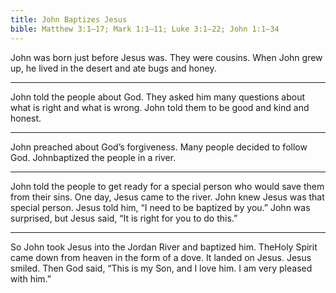 ```yaml
---
title: John Baptizes Jesus
bible: Matthew 3:1–17; Mark 1:1–11; Luke 3:1–22; John 1:1–34
---
```


John was born just before Jesus was.
They were cousins. When John
grew up, he lived in the desert
and ate bugs and honey.

---

John told the people about God.
They asked him many questions about
what is right and what is wrong.
John told them to be good and
kind and honest.

---

John preached about God’s forgiveness.
Many people decided to follow God.
Johnbaptized
the people in a river.

---

John told the people to get ready for a
special person who would save them from
their sins. One day, Jesus came to the river.
John knew Jesus was that special person.
Jesus told him, “I need to be baptized
by you.” John was surprised, but Jesus said,
“It is right for you to do this.”

---

So John took Jesus into the Jordan River
and baptized him. TheHoly Spirit
came
down from heaven in the form of a dove.
It landed on Jesus. Jesus smiled.
Then God said, “This is my Son, and
I love him. I am very pleased with him.”

